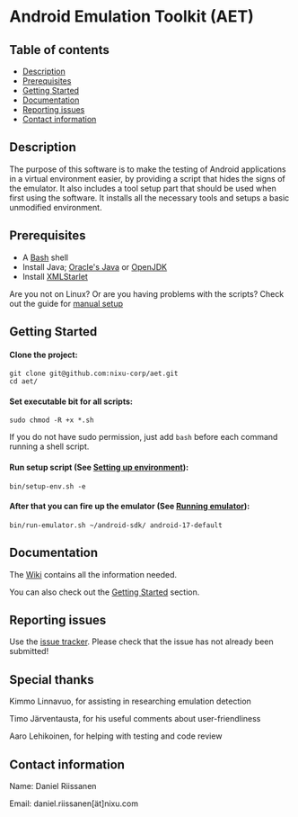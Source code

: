 # Android Emulation Toolkit (AET) #

## Table of contents ##
* [Description](#description)
* [Prerequisites](#prerequisites)
* [Getting Started](#getting-started)
* [Documentation](#documentation)
* [Reporting issues](#reporting-issues)
* [Contact information](#contact-information)


## Description ##
The purpose of this software is to make the testing of Android applications in
a virtual environment easier, by providing a script that hides the signs of
the emulator. It also includes a tool setup part that should be used when first
using the software. It installs all the necessary tools and setups a basic
unmodified environment.


## Prerequisites ##
* A [Bash][1] shell
* Install Java; [Oracle's Java][2] or [OpenJDK][3]
* Install [XMLStarlet][4]

Are you not on Linux? Or are you having problems with the scripts? Check out the
guide for [manual setup][5]

## Getting Started ##
#### Clone the project: ####
```
git clone git@github.com:nixu-corp/aet.git
cd aet/
```

#### Set executable bit for all scripts: ####
```
sudo chmod -R +x *.sh
```
If you do not have sudo permission, just add `bash` before each command running a shell script.

#### Run setup script (See [Setting up environment][6]): ####
```
bin/setup-env.sh -e
```

#### After that you can fire up the emulator (See [Running emulator][8]): ####
```
bin/run-emulator.sh ~/android-sdk/ android-17-default
```


## Documentation ##
The [Wiki][10] contains all the information needed.

You can also check out the [Getting Started](#getting-started) section.


## Reporting issues ##
Use the [issue tracker][11]. Please check that the issue has not already
been submitted!


## Special thanks ##
Kimmo Linnavuo, for assisting in researching emulation detection

Timo Järventausta, for his useful comments about user-friendliness

Aaro Lehikoinen, for helping with testing and code review


## Contact information ##

Name:   Daniel Riissanen

Email:  daniel.riissanen[ät]nixu.com

<!--- Links -->
[1]: https://en.wikipedia.org/wiki/Bash_%28Unix_shell%29
[2]: http://java.com/en/download/
[3]: http://openjdk.java.net/install/
[4]: http://xmlstar.sourceforge.net/download.php
[5]: https://github.com/nixu-corp/aet/wiki/Manual-setup
[6]: https://github.com/nixu-corp/aet/wiki/Setting-up-environment
[8]: https://github.com/nixu-corp/aet/wiki/Running-the-emulator
[9]: https://github.com/nixu-corp/aet/wiki/Examples
[10]: https://github.com/nixu-corp/aet/wiki
[11]: https://github.com/nixu-corp/aet/issues
